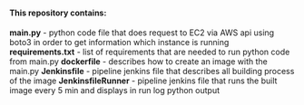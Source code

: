 #### This repository contains:
**main.py** - python code file that does request to EC2 via AWS api using boto3 in order to get information which instance is running
**requirements.txt** - list of requirements that are needed to run python code from main.py
**dockerfile** - describes how to create an image with the main.py
**Jenkinsfile** - pipeline jenkins file that describes all building process of the image
**JenkinsfileRunner** - pipeline jenkins file that runs the built image every 5 min and displays in run log python output
